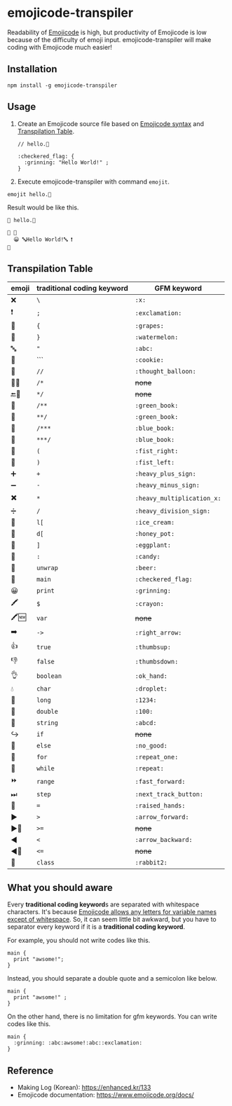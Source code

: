 # emojicode-transpiler
Readability of [Emojicode](https://github.com/emojicode/emojicode) is high, but productivity of Emojicode is low because of the difficulty of emoji input. emojicode-transpiler will make coding with Emojicode much easier!



## Installation

```
npm install -g emojicode-transpiler
```



## Usage

1. Create an Emojicode source file based on [Emojicode syntax](https://www.emojicode.org/docs/) and  [Transpilation Table](#Transpilation-Table).

    ```
    // hello.🍇
    
    :checkered_flag: {
      :grinning: "Hello World!" ;
    }
    ```

2. Execute emojicode-transpiler with command `emojit`.

  ```
  emojit hello.🍇
  ```
  
  Result would be like this.
  
  ```
  💭 hello.🍇
  
  🏁 🍇
    😀 🔤Hello World!🔤 ❗️
  🍉
  ```



## Transpilation Table

| emoji | traditional coding keyword | GFM keyword                |
| ----- | -------------------------- | -------------------------- |
| ❌     | `\`                        | `:x:`                      |
| ❗️     | `;`                        | `:exclamation:`            |
| 🍇     | `{`                        | `:grapes:`                 |
| 🍉     | `}`                        | `:watermelon:`             |
| 🔤     | `"`                        | `:abc:`                    |
| 🍪     | ```                        | `:cookie:`                 |
| 💭     | `//`                       | `:thought_balloon:`        |
| 💭🔜    | `/*`                       | ~~none~~                   |
| 🔚💭    | `*/`                       | ~~none~~                   |
| 📗     | `/**`                      | `:green_book:`             |
| 📗     | `**/`                      | `:green_book:`             |
| 📘     | `/***`                     | `:blue_book:`              |
| 📘     | `***/`                     | `:blue_book:`              |
| 🤜     | `(`                        | `:fist_right:`             |
| 🤛     | `)`                        | `:fist_left:`              |
| ➕     | `+`                        | `:heavy_plus_sign:`        |
| ➖     | `-`                        | `:heavy_minus_sign:`       |
| ✖️     | `*`                        | `:heavy_multiplication_x:` |
| ➗     | `/`                        | `:heavy_division_sign:`    |
| 🍨     | `l[`                       | `:ice_cream:`              |
| 🍯     | `d[`                       | `:honey_pot:`              |
| 🍆     | `]`                        | `:eggplant:`               |
| 🍬     | `:`                        | `:candy:`                  |
| 🍺     | `unwrap`                   | `:beer:`                   |
| 🏁     | `main`                     | `:checkered_flag:`         |
| 😀     | `print`                    | `:grinning:`               |
| 🖍     | `$`                        | `:crayon:`                 |
| 🖍🆕    | `var`                      | ~~none~~                   |
| ➡️     | `->`                       | `:right_arrow:`            |
| 👍     | `true`                     | `:thumbsup:`               |
| 👎     | `false`                    | `:thumbsdown:`             |
| 👌     | `boolean`                  | `:ok_hand:`                |
| 💧     | `char`                     | `:droplet:`                |
| 🔢     | `long`                     | `:1234:`                   |
| 💯     | `double`                   | `:100:`                    |
| 🔡     | `string`                   | `:abcd:`                   |
| ↪️     | `if`                       | ~~none~~                   |
| 🙅     | `else`                     | `:no_good:`                |
| 🔂     | `for`                      | `:repeat_one:`             |
| 🔁     | `while`                    | `:repeat:`                 |
| ⏩     | `range`                    | `:fast_forward:`           |
| ⏭     | `step`                     | `:next_track_button:`      |
| 🙌     | `=`                        | `:raised_hands:`           |
| ▶️     | `>`                        | `:arrow_forward:`          |
| ▶️🙌    | `>=`                       | ~~none~~                   |
| ◀️     | `<`                        | `:arrow_backward:`         |
| ◀️🙌    | `<=`                       | ~~none~~                   |
| 🐇     | `class`                    | `:rabbit2:`                |



## What you should aware

Every **traditional coding keyword**s are separated with whitespace characters. It's because [Emojicode allows any letters for variable names except of whitespace](https://www.emojicode.org/docs/reference/variables.html). So, it can seem little bit awkward, but you have to separator every keyword if it is a **traditional coding keyword**. 

For example, you should not write codes like this.

```
main {
  print "awsome!";
}
```

Instead, you should separate a double quote and a semicolon like below.

```
main {
  print "awsome!" ;
}
```

On the other hand, there is no limitation for gfm keywords. You can write codes like this.

```
main {
  :grinning: :abc:awsome!:abc::exclamation:
}
```



## Reference

- Making Log (Korean): <https://enhanced.kr/133>
- Emojicode documentation: <https://www.emojicode.org/docs/>